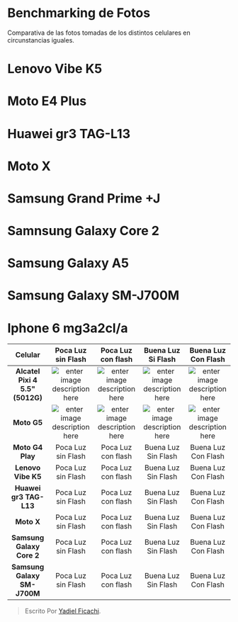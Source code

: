 # Benchmarking de Fotos
Comparativa de las fotos tomadas de los distintos celulares en circunstancias iguales.


# Lenovo Vibe K5

# Moto E4 Plus

# Huawei gr3 TAG-L13

# Moto X

# Samsung Grand Prime +J

# Samnsung Galaxy Core 2

# Samsung Galaxy A5

# Samsung Galaxy SM-J700M

# Iphone 6 mg3a2cl/a


| Celular | Poca Luz sin Flash | Poca Luz con flash | Buena Luz Si Flash | Buena Luz Con Flash |
|:--------:| :-------------:|:--------:| :-------------:|:-------------:|
| **Alcatel Pixi 4 5.5" (5012G)** | ![enter image description here](https://scontent.fpbc2-1.fna.fbcdn.net/v/t1.0-9/29243721_1557692844286675_2065481280526483456_n.jpg?oh=7061ce350d01d78e84331ea7c191d458&oe=5B401941) | ![enter image description here](https://scontent.fpbc2-1.fna.fbcdn.net/v/t1.0-9/29249241_1557693757619917_110971131611054080_n.jpg?oh=e78d22cbb2b5fd90df603066a3a7b584&oe=5B41E0D8) | ![enter image description here](https://scontent.fpbc2-1.fna.fbcdn.net/v/t1.0-9/29313529_1557693900953236_4153752464979394560_n.jpg?oh=f88df090926d3d1b8838969074af3e97&oe=5B4A5427) | ![enter image description here](https://scontent.fpbc2-1.fna.fbcdn.net/v/t1.0-9/29216730_1557693824286577_8764342485062254592_n.jpg?oh=af732cd260da428f830b3d91476c37e0&oe=5B2B84EF) |
| **Moto G5** | ![enter image description here](https://scontent.fpbc2-1.fna.fbcdn.net/v/t1.0-9/29261654_10208710027748525_2150430996292435968_n.jpg?oh=a4ab6dd8cc163cdad942e3bb170daee0&oe=5B2F2957) | ![enter image description here](https://scontent.fpbc2-1.fna.fbcdn.net/v/t1.0-9/29257545_10208710027428517_6284666326719922176_n.jpg?oh=389eb24764c6b17248fc8b04e610c38a&oe=5B3C79A3) | ![enter image description here](https://scontent.fpbc2-1.fna.fbcdn.net/v/t1.0-9/29261717_10208710020628347_4865891839753846784_n.jpg?oh=133a42e89ce8a02369d220d07817f5e7&oe=5B2D7477) | ![enter image description here](https://scontent.fpbc2-1.fna.fbcdn.net/v/t1.0-9/29313329_10208710021068358_9075762901473558528_n.jpg?oh=1dc6e7fe1f524eaf4fe56c89b0551b5e&oe=5B35F566) |
| **Moto G4 Play** | Poca Luz sin Flash | Poca Luz con flash | Buena Luz Sin Flash | Buena Luz Con Flash |
| **Lenovo Vibe K5** | Poca Luz sin Flash | Poca Luz con flash | Buena Luz Sin Flash | Buena Luz Con Flash |
| **Huawei gr3 TAG-L13** | Poca Luz sin Flash | Poca Luz con flash | Buena Luz Sin Flash | Buena Luz Con Flash |
| **Moto X** | Poca Luz sin Flash | Poca Luz con flash | Buena Luz Sin Flash | Buena Luz Con Flash |
| **Samsung Galaxy Core 2** | Poca Luz sin Flash | Poca Luz con flash | Buena Luz Sin Flash | Buena Luz Con Flash |
| **Samsung Galaxy SM-J700M** | Poca Luz sin Flash | Poca Luz con flash | Buena Luz Sin Flash | Buena Luz Con Flash |

> Escrito Por [Yadiel Ficachi](https://github.com/YadielFicachi/).


